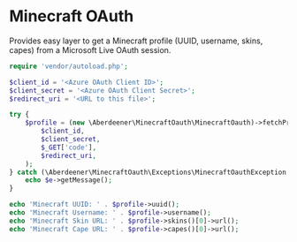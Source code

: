 # Minecraft OAuth

Provides easy layer to get a Minecraft profile (UUID, username, skins, capes) from a Microsoft Live OAuth session.

```php
require 'vendor/autoload.php';

$client_id = '<Azure OAuth Client ID>';
$client_secret = '<Azure OAuth Client Secret>';
$redirect_uri = '<URL to this file>';

try {
    $profile = (new \Aberdeener\MinecraftOauth\MinecraftOauth)->fetchProfile(
        $client_id,
        $client_secret,
        $_GET['code'],
        $redirect_uri,
    );
} catch (\Aberdeener\MinecraftOauth\Exceptions\MinecraftOauthException $e) {
    echo $e->getMessage();
}

echo 'Minecraft UUID: ' . $profile->uuid();
echo 'Minecraft Username: ' . $profile->username();
echo 'Minecraft Skin URL: ' . $profile->skins()[0]->url();
echo 'Minecraft Cape URL: ' . $profile->capes()[0]->url();
```
